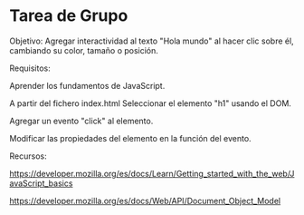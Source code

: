 # Tarea de Grupo

Objetivo: Agregar interactividad al texto "Hola mundo" al hacer clic sobre él, cambiando su color, tamaño o posición.


Requisitos:

Aprender los fundamentos de JavaScript.

A partir del fichero index.html Seleccionar el elemento "h1" usando el DOM.

Agregar un evento "click" al elemento.

Modificar las propiedades del elemento en la función del evento.


Recursos:

https://developer.mozilla.org/es/docs/Learn/Getting_started_with_the_web/JavaScript_basics

https://developer.mozilla.org/es/docs/Web/API/Document_Object_Model
